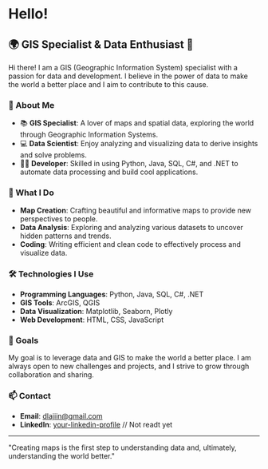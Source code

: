 # Hello!

## 🌍 GIS Specialist & Data Enthusiast 🚀

Hi there! I am a GIS (Geographic Information System) specialist with a passion for data and development. I believe in the power of data to make the world a better place and I aim to contribute to this cause.

### 🌟 About Me

- 📚 **GIS Specialist**: A lover of maps and spatial data, exploring the world through Geographic Information Systems.
- 💻 **Data Scientist**: Enjoy analyzing and visualizing data to derive insights and solve problems.
- 👨‍💻 **Developer**: Skilled in using Python, Java, SQL, C#, and .NET to automate data processing and build cool applications.

### 🌈 What I Do

- **Map Creation**: Crafting beautiful and informative maps to provide new perspectives to people.
- **Data Analysis**: Exploring and analyzing various datasets to uncover hidden patterns and trends.
- **Coding**: Writing efficient and clean code to effectively process and visualize data.

### 🛠 Technologies I Use

- **Programming Languages**: Python, Java, SQL, C#, .NET
- **GIS Tools**: ArcGIS, QGIS
- **Data Visualization**: Matplotlib, Seaborn, Plotly
- **Web Development**: HTML, CSS, JavaScript

### 🚀 Goals

My goal is to leverage data and GIS to make the world a better place. I am always open to new challenges and projects, and I strive to grow through collaboration and sharing.

### 📫 Contact

- **Email**: dlajiin@gmail.com
- **LinkedIn**: [your-linkedin-profile](https://linkedin.com) // Not readt yet

---

"Creating maps is the first step to understanding data and, ultimately, understanding the world better."

